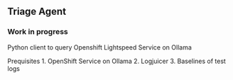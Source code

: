 ## Triage Agent
### Work in progress
Python client to query Openshift Lightspeed Service on Ollama

Prequisites
    1. OpenShift Service on Ollama
    2. Logjuicer 
    3. Baselines of test logs